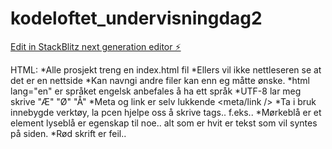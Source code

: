 # kodeloftet_undervisningdag2

[Edit in StackBlitz next generation editor ⚡️](https://stackblitz.com/~/github.com/Kodealex/kodeloftet_undervisningdag2)

HTML:
*Alle prosjekt treng en index.html fil 
*Ellers vil ikke nettleseren se at det er en nettside
*Kan navngi andre filer kan enn eg måtte ønske.
*html lang="en" er språket engelsk anbefales å ha ett språk
*UTF-8 lar meg skrive "Æ" "Ø" "Å"
*Meta og link er selv lukkende <meta/link />
*Ta i bruk innebygde verktøy, la pcen hjelpe oss å skrive tags.. f.eks..
*Mørkeblå er et element lyseblå er egenskap til noe.. alt som er hvit er tekst som vil syntes på siden.
*Rød skrift er feil.. 